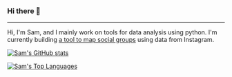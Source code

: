 ### Hi there 👋
---
Hi, I'm Sam, and I mainly work on tools for data analysis using python.
I'm currently building [a tool to map social groups](https://github.com/samuel-grosz/Instagram2Graph) using data from Instagram.

[![Sam's GitHub stats](https://github-readme-stats.vercel.app/api?username=samuel-grosz&theme=tokyonight)](https://github.com/samuel-grosz/github-readme-stats)

[![Sam's Top Languages](https://github-readme-stats.vercel.app/api/top-langs/?username=samuel-grosz&layout=compact&theme=tokyonight)](https://github.com/samuel-grosz/github-readme-stats)
